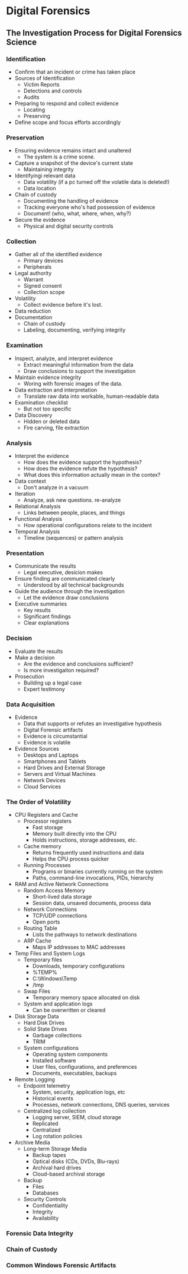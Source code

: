 # Digital Forensics

## The Investigation Process for Digital Forensics Science

### Identification

- Confirm that an incident or crime has taken place
- Sources of Identification
    - Victim Reports
    - Detections and controls
    - Audits
- Preparing to respond and collect evidence
    - Locating
    - Preserving
- Define scope and focus efforts accordingly

### Preservation

- Ensuring evidence remains intact and unaltered
    - The system is a crime scene.
- Capture a snapshot of the device's current state
    - Maintaining integrity
- Identifyingi relevant data
    - Data volatility (if a pc turned off the volatile data is deleted!)
    - Data location
- Chain of custody
    - Documenting the handling of evidence
    - Tracking everyone who's had possession of evidence
    - Document! (who, what, where, when, why?)
- Secure the evidence
    - Physical and digital security controls

### Collection

- Gather all of the identified evidence
    - Primary devices
    - Peripherals
- Legal authority
    - Warrant
    - Signed consent
    - Collection scope
- Volatility
    - Collect evidence before it's lost.
- Data reduction
- Documentation
    - Chain of custody
    - Labeling, documenting, verifying integrity

### Examination

- Inspect, analyze, and interpret evidence
    - Extract meaningful information from the data
    - Draw conclusions to support the investigation
- Maintain evidence integrity
    - Woring with forensic images of the data.
- Data extraction and interpretation
    - Translate raw data into workable, human-readable data
- Examination checklist
    - But not too specific
- Data Discovery
    - Hidden or deleted data
    - Fire carving, file extraction

### Analysis

- Interpret the evidence
    - How does the evidence support the hypothesis?
    - How does the evidence refute the hypothesis?
    - What does this information actually mean in the contex?
- Data context
    - Don't analyze in a vacuum
- Iteration
    - Analyze, ask new questions. re-analyze
- Relational Analysis
    - Links between people, places, and things
- Functional Analysis
    - How operational configurations relate to the incident
- Temporal Analysis
    - Timeline (sequences) or pattern analysis

### Presentation

- Communicate the results
    - Legal executive, desicion makes
- Ensure finding are communicated clearly
    - Understood by all technical backgrounds
- Guide the audience through the investigation
    - Let the evidence draw conclusions
- Executive summaries
    - Key results
    - Significant findings
    - Clear explanations

### Decision

- Evaluate the results
- Make a decision
    - Are the evidence and conclusions sufficient?
    - Is more investigaiton required?
- Prosecution
    - Building up a legal case
    - Expert testimony

### Data Acquisition

- Evidence
    - Data that supports or refutes an investigative hypothesis
    - Digital Forensic artifacts
    - Evidence is circumstantial
    - Evidence is volatile
- Evidence Sources
    - Desktops and Laptops
    - Smartphones and Tablets
    - Hard Drives and External Storage
    - Servers and Virtual Machines
    - Network Devices
    - Cloud Services

### The Order of Volatility

- CPU Registers and Cache
    - Processor registers
        - Fast storage
        - Memory built directly into the CPU
        - Holds instructions, storage addresses, etc.
    - Cache memory
        - Returns frequently used instructions and data
        - Helps the CPU process quicker
    - Running Processes
        - Programs or binaries currently running on the system
        - Paths, command-line invocations, PIDs, hierarchy
- RAM and Active Network Connections
    - Random Access Memory
        - Short-lived data storage
        - Session data, unsaved documents, process data
    - Network Connections
        - TCP/UDP connections
        - Open ports
    - Routing Table
        - Lists the pathways to network destinations
    - ARP Cache
        - Maps IP addresses to MAC addresses
- Temp Files and System Logs
    - Temporary files
        - Downloads, temporary configurations
        - %TEMP%
        - C:\Windows\Temp
        - /tmp
    - Swap Files
        - Temporary memory space allocated on disk
    - System and application logs
        - Can be overwritten or cleared
- Disk Storage Data
    - Hard Disk Drives
    - Solid State Drives
        - Garbage collections
        - TRIM
    - System configurations
        - Operating system components
        - Installed software
        - User files, configurations, and preferences
        - Documents, executables, backups
- Remote Logging
    - Endpoint telemetry
        - System, security, application logs, etc
        - Historical events
        - Processes, network connections, DNS queries, services
    - Centralized log collection
        - Logging server, SIEM, cloud storage
        - Replicated
        - Centralized
        - Log rotation policies
- Archive Media
    - Long-term Storage Media
        - Backup tapes
        - Optical disks (CDs, DVDs, Blu-rays)
        - Archival hard drives
        - Cloud-based archival storage
    - Backup
        - Files
        - Databases
    - Security Controls
        - Confidentiality
        - Integrity
        - Availability

### Forensic Data Integrity

### Chain of Custody

### Common Windows Forensic Artifacts

